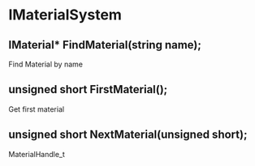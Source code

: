 # IMaterialSystem

## IMaterial* FindMaterial(string name);
Find Material by name
## unsigned short FirstMaterial();
Get first material
## unsigned short NextMaterial(unsigned short);
MaterialHandle_t
